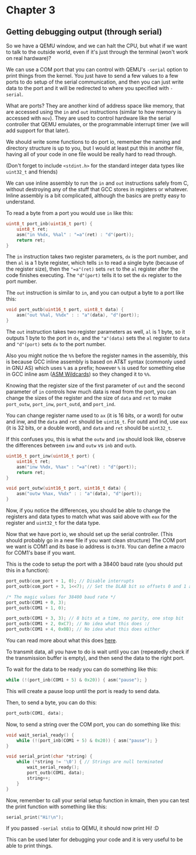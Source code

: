 # Chapter 3
## Getting debugging output (through serial)

So we have a QEMU window, and we can halt the CPU, but what if we want to talk to the outside world, even if it's just through the terminal (won't work on real hardware)?

We can use a COM port that you can control with QEMU's `-serial` option to print things from the kernel. You just have to send a few values to a few ports to do setup of the serial communication, and then you can just write data to the port and it will be redirected to where you specified with `-serial`.

What are ports? They are another kind of address space like memory, that are accessed using the `in` and `out` instructions (similar to how memory is accessed with `mov`). They are used to control hardware like the serial controller that QEMU emulates, or the programmable interrupt timer (we will add support for that later).

We should write some functions to do port io, remember the naming and directory structure is up to you, but I would at least put this in another file, having all of your code in one file would be really hard to read through. 

(Don't forget to include `<stdint.h>` for the standard integer data types like `uint32_t` and friends)

We can use inline assembly to run the `in` and `out` instructions safely from C, without destroying any of the stuff that GCC stores in registers or whatever. Inline assembly is a bit complicated, although the basics are pretty easy to understand.

To read a byte from a port you would use `in` like this:
```c
uint8_t port_inb(uint16_t port) {
    uint8_t ret;
    asm("in %%dx, %%al" : "=a"(ret) : "d"(port));
    return ret;
}
```

The `in` instruction takes two register parameters, `dx` is the port number, and then `al` is a 1 byte register, which tells `in` to read a single byte (because of the register size), then the `"=a"(ret)` sets `ret` to the `al` register after the code finishes executing. The `"d"(port)` tells it to set the `dx` register to the port number.

The `out` instruction is similar to `in`, and you can output a byte to a port like this:
```c
void port_outb(uint16_t port, uint8_t data) {
    asm("out %%al, %%dx" : : "a"(data), "d"(port));
}
```
The `out` instruction takes two register parameters as well, `al` is 1 byte, so it outputs 1 byte to the port in `dx`, and the `"a"(data)` sets the `al` register to `data` and `"d"(port)` sets `dx` to the port number.

Also you might notice the `%%` before the register names in the assembly, this is because GCC inline assembly is based on AT&T syntax (commonly used in GNU AS) which uses `%` as a prefix; however `%` is used for something else in GCC inline asm ([ASM Wildcards](https://wiki.osdev.org/Inline_Assembly#Wildcards:_How_you_can_let_the_compiler_choose)) so they changed it to `%%`.

Knowing that the register size of the first parameter of `out` and the second parameter of `in` controls how much data is read from the port, you can change the sizes of the register and the size of `data` and `ret` to make `port_outw`, `port_inw`, `port_outd`, and `port_ind`.

You can change register name used to `ax` (it is 16 bits, or a word) for outw and inw, and the `data` and `ret` should be `uint16_t`. For outd and ind, use `eax` (it is 32 bits, or a double word), and `data` and `ret` should be `uint32_t`.

If this confuses you, this is what the `outw` and `inw` should look like, observe the differences between `inw` and `outw` vs `inb` and `outb`.

```c
uint16_t port_inw(uint16_t port) {
    uint16_t ret;
    asm("inw %%dx, %%ax" : "=a"(ret) : "d"(port));
    return ret;
}
```
```c
void port_outw(uint16_t port, uint16_t data) {
    asm("outw %%ax, %%dx" : : "a"(data), "d"(port));
}
```
Now, if you notice the differences, you should be able to change the registers and data types to match what was said above with `eax` for the register and `uint32_t` for the data type.

Now that we have port io, we should set up the serial controller. (This should probably go in a new file if you want clean structure) The COM port we want is COM1 and its base io address is `0x3f8`. You can define a macro for COM1's base if you want.

This is the code to setup the port with a 38400 baud rate (you should put this in a function):
```c
port_outb(com_port + 1, 0); // Disable interrupts
port_outb(com_port + 3, 1<<7); // Set the DLAB bit so offsets 0 and 1 are for baud rate

/* The magic values for 38400 baud rate */
port_outb(COM1 + 0, 3);
port_outb(COM1 + 1, 0);

port_outb(COM1 + 3, 3); // 8 bits at a time, no parity, one stop bit
port_outb(COM1 + 2, 0xC7); // No idea what this does :/
port_outb(COM1 + 4, 0x0B); // No idea what this does either
```
You can read more about what this does [here](https://wiki.osdev.org/Serial_Ports).


To transmit data, all you have to do is wait until you can (repeatedly check if the transmission buffer is empty), and then send the data to the right port.

To wait for the data to be ready you can do something like this:
```c
while (!(port_inb(COM1 + 5) & 0x20)) { asm("pause"); }
```
This will create a pause loop until the port is ready to send data.

Then, to send a byte, you can do this:
```c
port_outb(COM1, data);
```

Now, to send a string over the COM port, you can do something like this:
```c
void wait_serial_ready() {
    while (!(port_inb(COM1 + 5) & 0x20)) { asm("pause"); }
}

void serial_print(char *string) {
    while (*string != '\0') { // Strings are null terminated
        wait_serial_ready();
        port_outb(COM1, data);
        string++;
    }
}
```

Now, remember to call your serial setup function in kmain, then you can test the print function with something like this:
```c
serial_print("Hi!\n");
```

If you passed `-serial stdio` to QEMU, it should now print Hi! :D

This can be used later for debugging your code and it is very useful to be able to print things.